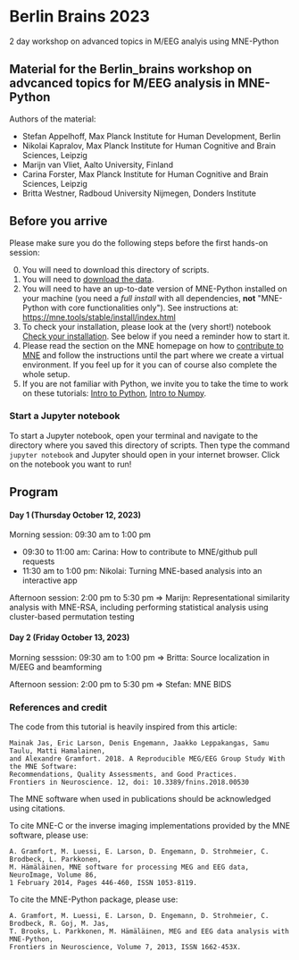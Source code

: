 # Berlin Brains 2023
2 day workshop on advanced topics in M/EEG analyis using MNE-Python

## Material for the Berlin_brains workshop on advcanced topics for M/EEG analysis in MNE-Python

Authors of the material:

  - Stefan Appelhoff, Max Planck Institute for Human Development, Berlin
  - Nikolai Kapralov, Max Planck Institute for Human Cognitive and Brain Sciences, Leipzig
  - Marijn van Vliet, Aalto University, Finland
  - Carina Forster, Max Planck Institute for Human Cognitive and Brain Sciences, Leipzig
  - Britta Westner, Radboud University Nijmegen, Donders Institute
	

## Before you arrive

Please make sure you do the following steps before the first hands-on session:

0. You will need to download this directory of scripts.
1. You will need to [download the data](to_be_added).
2. You will need to have an up-to-date version of MNE-Python installed on your machine (you need a *full install* with all dependencies, **not** "MNE-Python with core functionalities only"). See instructions at: https://mne.tools/stable/install/index.html
3. To check your installation, please look at the (very short!) notebook [Check your installation](Installation_check.ipynb). See below if you need a reminder how to start it.
4. Please read the section on the MNE homepage on how to [contribute to MNE](https://mne.tools/stable/install/contributing.html) and follow the instructions until the part where we create a virtual environment.
   If you feel up for it you can of course also complete the whole setup.
6. If you are not familiar with Python, we invite you to take the time to work on these tutorials:
[Intro to Python](intro_to_python/0a-Intro_Python.ipynb), [Intro to Numpy](intro_to_python/0b-Intro_Numpy.ipynb).

### Start a Jupyter notebook

 To start a Jupyter notebook, open your terminal and navigate to the directory where you saved this directory of scripts. Then type the command `jupyter notebook` and Jupyter should open in your internet browser. Click on the notebook you want to run!

## Program

#### Day 1 (Thursday October 12, 2023)
Morning session: 09:30 am to 1:00 pm

- 09:30 to 11:00 am: Carina: How to contribute to MNE/github pull requests
- 11:30 am to 1:00 pm: Nikolai: Turning MNE-based analysis into an interactive app
      
Afternoon session: 2:00 pm to 5:30 pm => Marijn: Representational similarity analysis with MNE-RSA, including  performing statistical analysis using cluster-based permutation testing

#### Day 2 (Friday October 13, 2023)
Morning sesssion: 09:30 am to 1:00 pm => Britta: Source localization in M/EEG and beamforming

Afternoon session: 2:00 pm to 5:30 pm => Stefan: MNE BIDS


### References and credit

The code from this tutorial is heavily inspired from this article:

	Mainak Jas, Eric Larson, Denis Engemann, Jaakko Leppakangas, Samu Taulu, Matti Hamalainen,
	and Alexandre Gramfort. 2018. A Reproducible MEG/EEG Group Study With the MNE Software:
	Recommendations, Quality Assessments, and Good Practices.
	Frontiers in Neuroscience. 12, doi: 10.3389/fnins.2018.00530

The MNE software when used in publications should be acknowledged using citations.

To cite MNE-C or the inverse imaging implementations provided by the MNE software, please use:

	A. Gramfort, M. Luessi, E. Larson, D. Engemann, D. Strohmeier, C. Brodbeck, L. Parkkonen,
	M. Hämäläinen, MNE software for processing MEG and EEG data, NeuroImage, Volume 86,
	1 February 2014, Pages 446-460, ISSN 1053-8119.

To cite the MNE-Python package, please use:

	A. Gramfort, M. Luessi, E. Larson, D. Engemann, D. Strohmeier, C. Brodbeck, R. Goj, M. Jas,
	T. Brooks, L. Parkkonen, M. Hämäläinen, MEG and EEG data analysis with MNE-Python,
	Frontiers in Neuroscience, Volume 7, 2013, ISSN 1662-453X.

